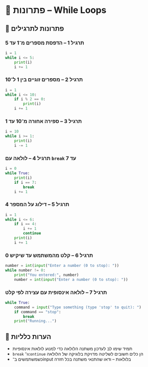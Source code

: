 # 📘 פתרונות – While Loops

## 🧪 פתרונות לתרגילים

### תרגיל 1 – הדפסת מספרים מ־1 עד 5
```python
i = 1
while i <= 5:
    print(i)
    i += 1
```

### תרגיל 2 – מספרים זוגיים בין 1 ל־10
```python
i = 1
while i <= 10:
    if i % 2 == 0:
        print(i)
    i += 1
```

### תרגיל 3 – ספירה אחורה מ־10 עד 1
```python
i = 10
while i >= 1:
    print(i)
    i -= 1
```

### תרגיל 4 – לולאה עם `break` עד 7
```python
i = 0
while True:
    print(i)
    if i == 7:
        break
    i += 1
```

### תרגיל 5 – דילוג על המספר 4
```python
i = 1
while i <= 6:
    if i == 4:
        i += 1
        continue
    print(i)
    i += 1
```

### תרגיל 6 – קלט מהמשתמש עד שיקיש 0
```python
number = int(input("Enter a number (0 to stop): "))
while number != 0:
    print("You entered:", number)
    number = int(input("Enter a number (0 to stop): "))
```

### תרגיל 7 – לולאה אינסופית עם עצירה לפי קלט
```python
while True:
    command = input("Type something (type 'stop' to quit): ")
    if command == "stop":
        break
    print("Running...")
```

## 💬 הערות כלליות
- תמיד שימו לב לעדכון משתנה הלולאה כדי למנוע לולאות אינסופיות  
- `break` ו־`continue` הן כלים חשובים לשליטה מדויקת בלוגיקה של הלולאה  
- כשמשתמשים ב־input בלולאות – ודאו שהתנאי משתנה בכל חזרה
